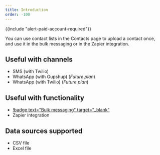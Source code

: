 ```yaml
---
title: Introduction
order: -100
---
```


{{include "alert-paid-account-required"}}

You can use contact lists in the Contacts page to upload a contact once, and use it in the bulk messaging or in the Zapier integration.

## Useful with channels

- SMS (with Twilio)
- WhatsApp (with Gupshup) (*Future plan*)
- WhatsApp (with Twilio) (*Future plan*)

## Useful with functionality

- [!badge text="Bulk messaging" target="_blank"](/bulk-messaging.md)
- Zapier integration

## Data sources supported

- CSV file
- Excel file
